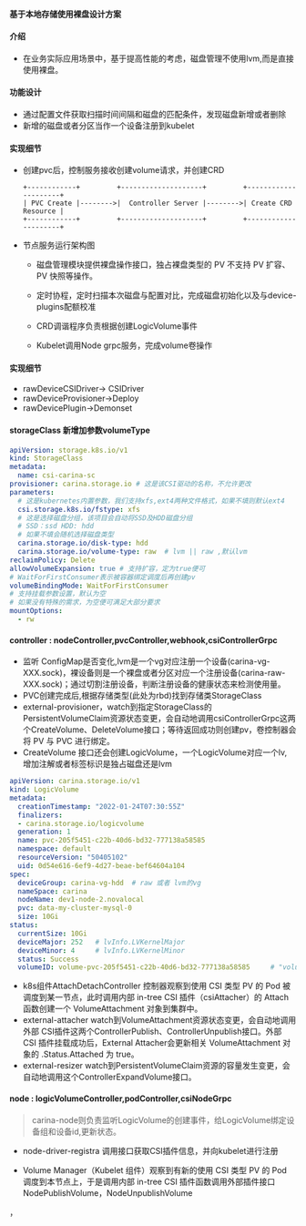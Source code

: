 
#### 基于本地存储使用裸盘设计方案

#### 介绍

- 在业务实际应用场景中，基于提高性能的考虑，磁盘管理不使用lvm,而是直接使用裸盘。

#### 功能设计

- 通过配置文件获取扫描时间间隔和磁盘的匹配条件，发现磁盘新增或者删除
- 新增的磁盘或者分区当作一个设备注册到kubelet

#### 实现细节

- 创建pvc后，控制服务接收创建volume请求，并创建CRD

  ```
  +------------+         +--------------------+         +---------------------+
  | PVC Create |-------->|  Controller Server |-------->| Create CRD Resource |
  +------------+         +--------------------+         +---------------------+  
  ```

- 节点服务运行架构图

  - 磁盘管理模块提供裸盘操作接口，独占裸盘类型的 PV 不支持 PV 扩容、PV 快照等操作。

  - 定时协程，定时扫描本次磁盘与配置对比，完成磁盘初始化以及与device-plugins配额校准

  - CRD调谐程序负责根据创建LogicVolume事件

  - Kubelet调用Node grpc服务，完成volume卷操作

#### 实现细节

- rawDeviceCSIDriver-> CSIDriver
- rawDeviceProvisioner->Deploy
- rawDevicePlugin->Demonset

#### storageClass 新增加参数volumeType

  ```yaml
  apiVersion: storage.k8s.io/v1
  kind: StorageClass
  metadata:
    name: csi-carina-sc
  provisioner: carina.storage.io # 这是该CSI驱动的名称，不允许更改
  parameters:
    # 这是kubernetes内置参数，我们支持xfs,ext4两种文件格式，如果不填则默认ext4
    csi.storage.k8s.io/fstype: xfs
    # 这是选择磁盘分组，该项目会自动将SSD及HDD磁盘分组
    # SSD：ssd HDD: hdd
    # 如果不填会随机选择磁盘类型
    carina.storage.io/disk-type: hdd
    carina.storage.io/volume-type: raw  # lvm || raw ,默认lvm
  reclaimPolicy: Delete
  allowVolumeExpansion: true # 支持扩容，定为true便可
  # WaitForFirstConsumer表示被容器绑定调度后再创建pv
  volumeBindingMode: WaitForFirstConsumer
  # 支持挂载参数设置，默认为空
  # 如果没有特殊的需求，为空便可满足大部分要求
  mountOptions:
    - rw
  ```

#### controller : nodeController,pvcController,webhook,csiControllerGrpc

- 监听 ConfigMap是否变化,lvm是一个vg对应注册一个设备(carina-vg-XXX.sock)，裸设备则是一个裸盘或者分区对应一个注册设备(carina-raw-XXX.sock)；通过切割注册设备，判断注册设备的健康状态来检测使用量。
- PVC创建完成后,根据存储类型(此处为rbd)找到存储类StorageClass
- external-provisioner，watch到指定StorageClass的 PersistentVolumeClaim资源状态变更，会自动地调用csiControllerGrpc这两个CreateVolume、DeleteVolume接口；等待返回成功则创建pv，卷控制器会将 PV 与 PVC 进行绑定。
- CreateVolume 接口还会创建LogicVolume，一个LogicVolume对应一个lv, 增加注解或者标签标识是独占磁盘还是lvm

```yaml
apiVersion: carina.storage.io/v1
kind: LogicVolume
metadata:
  creationTimestamp: "2022-01-24T07:30:55Z"
  finalizers:
  - carina.storage.io/logicvolume
  generation: 1
  name: pvc-205f5451-c22b-40d6-bd32-777138a58585
  namespace: default
  resourceVersion: "50405102"
  uid: 0d54e616-6ef9-4d27-beae-bef64604a104
spec:
  deviceGroup: carina-vg-hdd  # raw 或者 lvm的vg
  nameSpace: carina
  nodeName: dev1-node-2.novalocal
  pvc: data-my-cluster-mysql-0
  size: 10Gi
status:
  currentSize: 10Gi
  deviceMajor: 252   # lvInfo.LVKernelMajor 
  deviceMinor: 4     # lvInfo.LVKernelMinor
  status: Success
  volumeID: volume-pvc-205f5451-c22b-40d6-bd32-777138a58585     # "volume-" + lv.Name
```
- k8s组件AttachDetachController 控制器观察到使用 CSI 类型 PV 的 Pod 被调度到某一节点，此时调用内部 in-tree CSI 插件（csiAttacher）的 Attach 函数创建一个 VolumeAttachment 对象到集群中。
- external-attacher watch到VolumeAttachment资源状态变更，会自动地调用外部 CSI插件这两个ControllerPublish、ControllerUnpublish接口。外部 CSI 插件挂载成功后，External Attacher会更新相关 VolumeAttachment 对象的 .Status.Attached 为 true。
- external-resizer  watch到PersistentVolumeClaim资源的容量发生变更，会自动地调用这个ControllerExpandVolume接口。

#### node : logicVolumeController,podController,csiNodeGrpc

> carina-node则负责监听LogicVolume的创建事件，给LogicVolume绑定设备组和设备id,更新状态。

- node-driver-registra 调用接口获取CSI插件信息，并向kubelet进行注册

- Volume Manager（Kubelet 组件）观察到有新的使用 CSI 类型 PV 的 Pod 调度到本节点上，于是调用内部 in-tree CSI 插件函数调用外部插件接口NodePublishVolume，NodeUnpublishVolume

，